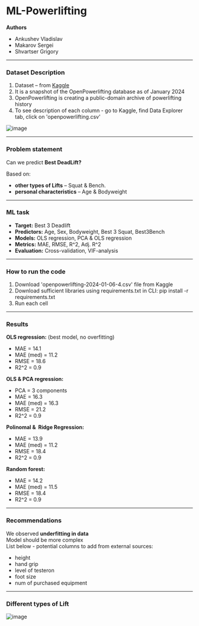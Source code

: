 # ML-Powerlifting
**Authors**
- Ankushev Vladislav
- Makarov Sergei 
- Shvartser Grigory
---
### Dataset Description
1. Dataset – from [Kaggle](https://www.kaggle.com/datasets/open-powerlifting/powerlifting-database/code)
2. It is a snapshot of the OpenPowerlifting database as of January 2024
3. OpenPowerlifting is creating a public-domain archive of powerlifting history
4. To see description of each column - go to Kaggle, find Data Explorer tab, click on 'openpowerlifting.csv'

![image](https://github.com/vladank99/ML-Powerlifting/assets/95710420/ff93c802-52de-4ccd-8f8e-91c0516fae26)

---
### Problem statement    
   
Can we predict **Best DeadLift?**     

Based on:
- **other types of Lifts** – Squat & Bench.
- **personal characteristics** – Age & Bodyweight

---

### ML task
- **Target:** Best 3 Deadlift
- **Predictors:** Age, Sex, Bodyweight, Best 3 Squat, Best3Bench
- **Models:** OLS regression, PCA & OLS regression
- **Metrics:** MAE, RMSE, R^2, Adj. R^2
- **Evaluation:** Cross-validation, VIF-analysis
--- 
### How to run the code
1. Download 'openpowerlifting-2024-01-06-4.csv' file from Kaggle
2. Download sufficient libraries using requirements.txt in CLI: pip install -r requirements.txt
3. Run each cell
--- 
### Results 
**OLS regression:** (best model, no overfitting)
- MAE = 14.1
- MAE (med) = 11.2
- RMSE = 18.6
- R2^2 = 0.9

**OLS & PCA regression:**
- PCA = 3 components
- MAE = 16.3
- MAE (med) = 16.3
- RMSE = 21.2
- R2^2 = 0.9

**Polinomal &  Ridge Regression:**
- MAE = 13.9
- MAE (med) = 11.2
- RMSE = 18.4
- R2^2 = 0.9

**Random forest:**
- MAE = 14.2
- MAE (med) = 11.5
- RMSE = 18.4
- R2^2 = 0.9
  
---
### Recommendations
We observed **underfitting in data**  
Model should be more complex   
List below - potential columns to add from external sources:
- height
- hand grip
- level of testeron
- foot size
- num of purchased equipment 

---
### Different types of Lift
![image](https://github.com/vladank99/ML-Powerlifting/assets/95710420/97cf797c-8c2d-4ac6-a4b6-d9d7bde53e12)


